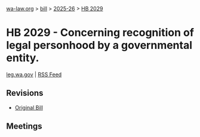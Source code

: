 [wa-law.org](/) > [bill](/bill/) > [2025-26](/bill/2025-26/) > [HB 2029](/bill/2025-26/hb/2029/)

# HB 2029 - Concerning recognition of legal personhood by a governmental entity.
[leg.wa.gov](https://app.leg.wa.gov/billsummary?BillNumber=2029&Year=2025&Initiative=false) | [RSS Feed](./rss.xml)

## Revisions
* [Original Bill](1/)

## Meetings
